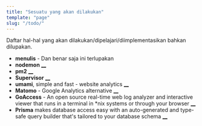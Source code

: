 ```yaml
---
title: "Sesuatu yang akan dilakukan"
template: "page"
slug: "/todo/"
---
```


Daftar hal-hal yang akan dilakukan/dipelajari/diimplementasikan bahkan dilupakan.

- **menulis** - Dan benar saja ini terlupakan
- **nodemon** [__](https://github.com/remy/nodemon/)
- **pm2** [__](https://github.com/Unitech/pm2)
- **Supervisor** [__](http://supervisord.org/introduction.html)
- **umami**, simple and fast - website analytics [__](https://umami.is/)
- **Matomo** - Google Analytics alternative [__](https://www.linuxbabe.com/ubuntu/install-matomo-web-analytics-piwik-ubuntu-20-04-apache-nginx)
- **GoAccess** - An open source real-time web log analyzer and interactive viewer that runs in a terminal in *nix systems or through your browser [__](https://goaccess.io/)
- **Prisma** makes database access easy with an auto-generated and type-safe query builder that's tailored to your database schema [__](https://www.prisma.io/)